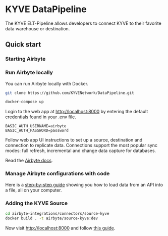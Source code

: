 # KYVE DataPipeline

The KYVE ELT-Pipeline allows developers to connect KYVE to their favorite
data warehouse or destination.

## Quick start

### Starting Airbyte
### Run Airbyte locally

You can run Airbyte locally with Docker.

```bash
git clone https://github.com/KYVENetwork/DataPipeline.git

docker-compose up
```

Login to the web app at [http://localhost:8000](http://localhost:8000) by entering the default credentials found in your .env file.

```
BASIC_AUTH_USERNAME=airbyte
BASIC_AUTH_PASSWORD=password
```

Follow web app UI instructions to set up a source, destination and connection to replicate data. Connections support the most popular sync modes: full refresh, incremental and change data capture for databases.

Read the [Airbyte docs](https://docs.airbyte.com).

### Manage Airbyte configurations with code

Here is a [step-by-step guide](https://github.com/airbytehq/airbyte/tree/e378d40236b6a34e1c1cb481c8952735ec687d88/docs/quickstart/getting-started.md) showing you how to load data from an API into a file, all on your computer.

### Adding the KYVE Source
```bash
cd airbyte-integrations/connectors/source-kyve
docker build . -t airbyte/source-kyve:dev
```

Now visit [http://localhost:8000](http://localhost:8000) and follow [this guide](https://docs.airbyte.com/integrations/custom-connectors/#adding-your-connectors-in-the-ui).